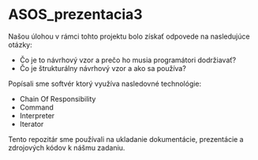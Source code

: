 # ASOS_prezentacia3

Našou úlohou v rámci tohto projektu bolo získať odpovede na nasledujúce otázky:
 - Čo je to návrhový vzor a prečo ho musia programátori dodržiavať?
 - Čo je štrukturálny návrhový vzor a ako sa používa?

Popísali sme softvér ktorý využíva nasledovné technológie: 
 - Chain Of Responsibility
 - Command
 - Interpreter
 - Iterator

Tento repozitár sme používali na ukladanie dokumentácie, prezentácie a zdrojových kódov k nášmu zadaniu.
